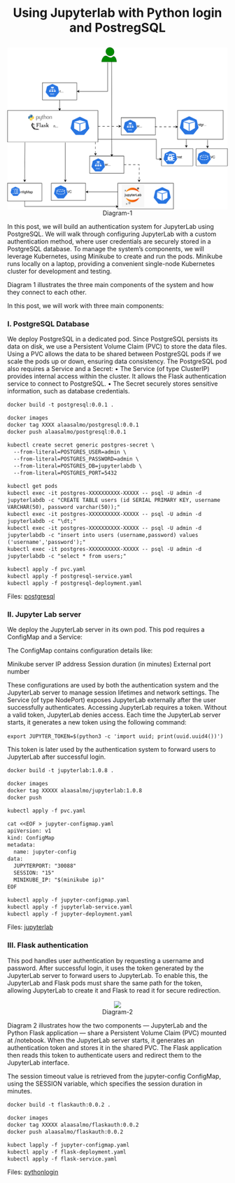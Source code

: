 # <p width=600 align="center"><b>Using Jupyterlab with Python login and PostregSQL</b></p>


<p align="center">
<img align="center" src="img\jupyter-lab.svg" wodth=90%><br>
Diagram-1
</p>

In this post, we will build an authentication system for JupyterLab using PostgreSQL.
We will walk through configuring JupyterLab with a custom authentication method, where user credentials are securely stored in a PostgreSQL database.
To manage the system’s components, we will leverage Kubernetes, using Minikube to create and run the pods. Minikube runs locally on a laptop, providing a convenient single-node Kubernetes cluster for development and testing.

Diagram 1 illustrates the three main components of the system and how they connect to each other.

In this post, we will work with three main components:
 ### I.	PostgreSQL Database
 We deploy PostgreSQL in a dedicated pod. Since PostgreSQL persists its data on disk, we use a Persistent Volume Claim (PVC) to store the data files.
Using a PVC allows the data to be shared between PostgreSQL pods if we scale the pods up or down, ensuring data consistency.
The PostgreSQL pod also requires a Service and a Secret:
•	The Service (of type ClusterIP) provides internal access within the cluster. It allows the Flask authentication service to connect to PostgreSQL.
•	The Secret securely stores sensitive information, such as database credentials.

``` 
docker build -t postgresql:0.0.1 .
```


```
docker images
docker tag XXXX alaasalmo/postgresql:0.0.1
docker push alaasalmo/postgresql:0.0.1
```
```
kubectl create secret generic postgres-secret \
  --from-literal=POSTGRES_USER=admin \
  --from-literal=POSTGRES_PASSWORD=admin \
  --from-literal=POSTGRES_DB=jupyterlabdb \
  --from-literal=POSTGRES_PORT=5432
```

```
kubectl get pods
kubectl exec -it postgres-XXXXXXXXXX-XXXXX -- psql -U admin -d jupyterlabdb -c "CREATE TABLE users (id SERIAL PRIMARY KEY, username VARCHAR(50), password varchar(50));"
kubectl exec -it postgres-XXXXXXXXXX-XXXXX -- psql -U admin -d jupyterlabdb -c "\dt;"
kubectl exec -it postgres-XXXXXXXXXX-XXXXX -- psql -U admin -d jupyterlabdb -c "insert into users (username,password) values ('username','password');"
kubectl exec -it postgres-XXXXXXXXXX-XXXXX -- psql -U admin -d jupyterlabdb -c "select * from users;"
```
```
kubectl apply -f pvc.yaml
kubectl apply -f postgresql-service.yaml
kubectl apply -f postgresql-deployment.yaml
```

Files: <a href="postgresql/">postgresql</a>

 ### II. Jupyter Lab server

We deploy the JupyterLab server in its own pod. This pod requires a ConfigMap and a Service:

The ConfigMap contains configuration details like:

Minikube server IP address
Session duration (in minutes)
External port number

These configurations are used by both the authentication system and the JupyterLab server to manage session lifetimes and network settings.
The Service (of type NodePort) exposes JupyterLab externally after the user successfully authenticates.
Accessing JupyterLab requires a token. Without a valid token, JupyterLab denies access. Each time the JupyterLab server starts, it generates a new token using the following command:

```export JUPYTER_TOKEN=$(python3 -c 'import uuid; print(uuid.uuid4())')```

This token is later used by the authentication system to forward users to JupyterLab after successful login.

```
docker build -t jupyterlab:1.0.8 .
```
```
docker images
docker tag XXXXX alaasalmo/jupyterlab:1.0.8
docker push
```
```
kubectl apply -f pvc.yaml
```
```
cat <<EOF > jupyter-configmap.yaml
apiVersion: v1
kind: ConfigMap
metadata:
  name: jupyter-config
data:
  JUPYTERPORT: "30088" 
  SESSION: "15" 
  MINIKUBE_IP: "$(minikube ip)"
EOF
```

```
kubectl apply -f jupyter-configmap.yaml
kubectl apply -f jupyterlab-service.yaml
kubectl apply -f jupyter-deployment.yaml
```

Files: <a href="jupyterlab/">jupyterlab</a>

 ### III. Flask authentication

This pod handles user authentication by requesting a username and password. After successful login, it uses the token generated by the JupyterLab server to forward users to JupyterLab. To enable this, the JupyterLab and Flask pods must share the same path for the token, allowing JupyterLab to create it and Flask to read it for secure redirection.

<p align="center">
<img align="center" src="img\details.drawio.svg" wodth=90%><br>
Diagram-2
</p>

Diagram 2 illustrates how the two components — JupyterLab and the Python Flask application — share a Persistent Volume Claim (PVC) mounted at /notebook.
When the JupyterLab server starts, it generates an authentication token and stores it in the shared PVC.
The Flask application then reads this token to authenticate users and redirect them to the JupyterLab interface.

The session timeout value is retrieved from the jupyter-config ConfigMap, using the SESSION variable, which specifies the session duration in minutes.

```
docker build -t flaskauth:0.0.2 .
```
```
docker images
docker tag XXXXX alaasalmo/flaskauth:0.0.2
docker push alaasalmo/flaskauth:0.0.2
```

```
kubect lapply -f jupyter-configmap.yaml
kubectl apply -f flask-deployment.yaml
kubectl apply -f flask-service.yaml
```
Files: <a href="pythonlogin/">pythonlogin</a>
